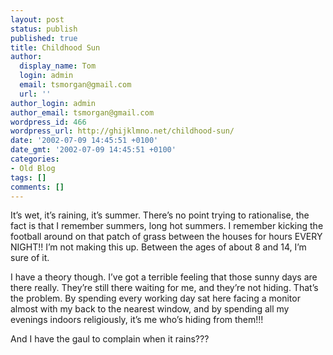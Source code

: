 ```yaml
---
layout: post
status: publish
published: true
title: Childhood Sun
author:
  display_name: Tom
  login: admin
  email: tsmorgan@gmail.com
  url: ''
author_login: admin
author_email: tsmorgan@gmail.com
wordpress_id: 466
wordpress_url: http://ghijklmno.net/childhood-sun/
date: '2002-07-09 14:45:51 +0100'
date_gmt: '2002-07-09 14:45:51 +0100'
categories:
- Old Blog
tags: []
comments: []
---
```

<!-- more -->

<p>It&#8217;s wet, it&#8217;s raining, it&#8217;s summer. There&#8217;s no point trying to rationalise, the fact is that I remember summers, long hot summers. I remember kicking the football around on that patch of grass between the houses for hours EVERY NIGHT!! I&#8217;m not making this up. Between the ages of about 8 and 14, I&#8217;m sure of it.</p>

<p>I have a theory though. I&#8217;ve got a terrible feeling that those sunny days are there really. They&#8217;re still there waiting for me, and they&#8217;re not hiding. That&#8217;s the problem. By spending every working day sat here facing a monitor almost with my back to the nearest window, and by spending all my evenings indoors religiously, it&#8217;s me who&#8217;s hiding from them!!!</p>

<p>And I have the gaul to complain when it rains???</p>

